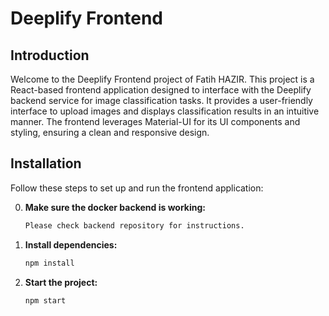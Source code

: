 # Deeplify Frontend

## Introduction

Welcome to the Deeplify Frontend project of Fatih HAZIR. This project is a React-based frontend application designed to interface with the Deeplify backend service for image classification tasks. It provides a user-friendly interface to upload images and displays classification results in an intuitive manner. The frontend leverages Material-UI for its UI components and styling, ensuring a clean and responsive design.

## Installation

Follow these steps to set up and run the frontend application:


0. **Make sure the docker backend is working:**
   ```bash
   Please check backend repository for instructions.

1. **Install dependencies:**
   ```bash
   npm install

2. **Start the project:**
   ```bash
   npm start